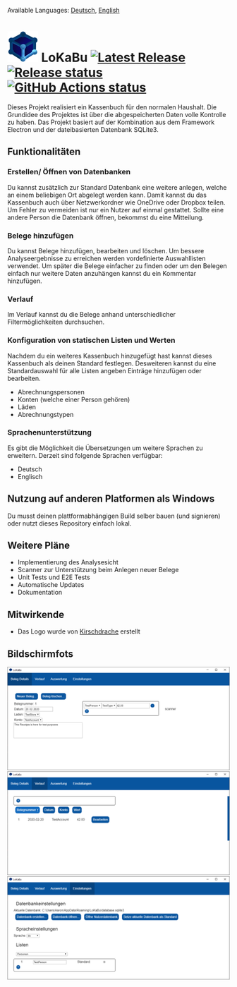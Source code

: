 Available Languages: [Deutsch](./README_DE.md), [English](./README.md)
# <img src="./build/icon.png" title="LoKaBu" width="70px"/> LoKaBu [![Latest Release][releaseBadge]][releaseLink] [![Release status][buildBadge]][buildLink] [![GitHub Actions status][testBadge]][testLink]

Dieses Projekt realisiert ein Kassenbuch für den normalen Haushalt. Die Grundidee des Projektes ist über die abgespeicherten Daten volle Kontrolle zu haben. Das Projekt basiert auf der Kombination aus dem Framework Electron und der dateibasierten Datenbank SQLite3.
## Funktionalitäten
### Erstellen/ Öffnen von Datenbanken
Du kannst zusätzlich zur Standard Datenbank eine weitere anlegen, welche an einem beliebigen Ort abgelegt werden kann. Damit kannst du das Kassenbuch auch über Netzwerkordner wie OneDrive oder Dropbox teilen. Um Fehler zu vermeiden ist nur ein Nutzer auf einmal gestattet. Sollte eine andere Person die Datenbank öffnen, bekommst du eine Mitteilung.

### Belege hinzufügen
Du kannst Belege hinzufügen, bearbeiten und löschen. Um bessere Analyseergebnisse zu erreichen werden vordefinierte Auswahllisten verwendet. Um später die Belege einfacher zu finden oder um den Belegen einfach nur weitere Daten anzuhängen kannst du ein Kommentar hinzufügen.

### Verlauf
Im Verlauf kannst du die Belege anhand unterschiedlicher Filtermöglichkeiten durchsuchen.

### Konfiguration von statischen Listen und Werten
Nachdem du ein weiteres Kassenbuch hinzugefügt hast kannst dieses Kassenbuch als deinen Standard festlegen. Desweiteren kannst du eine Standardauswahl für alle Listen angeben Einträge hinzufügen oder bearbeiten.
  *	Abrechnungspersonen
  *	Konten (welche einer Person gehören)
  *	Läden
  *	Abrechnungstypen

### Sprachenunterstützung
Es gibt die Möglichkeit die Übersetzungen um weitere Sprachen zu erweitern. Derzeit sind folgende Sprachen verfügbar:
  * Deutsch
  * Englisch

## Nutzung auf anderen Platformen als Windows
Du musst deinen plattformabhängigen Build selber bauen (und signieren) oder nutzt dieses Repository einfach lokal.

## Weitere Pläne
  * Implementierung des Analysesicht
  * Scanner zur Unterstützung beim Anlegen neuer Belege
  * Unit Tests und E2E Tests
  * Automatische Updates
  * Dokumentation

## Mitwirkende
  * Das Logo wurde von [Kirschdrache](https://www.deviantart.com/kirschdrache) erstellt

## Bildschirmfots
  <img src="./docu/screenshots/details_de.png" title="Beleg Details" />
  <img src="./docu/screenshots/history_de.png" title="Belegverlauf" />
  <img src="./docu/screenshots/settings_de.png" title="SettEinstellungenings" />

[releaseBadge]: https://img.shields.io/github/v/release/H0rn0chse/LoKaBu.svg
[releaseLink]: https://github.com/H0rn0chse/LoKaBu/releases/latest
[buildBadge]: https://github.com/H0rn0chse/LoKaBu/workflows/Release/badge.svg?branch=feature%2FelectronTransformation
[buildLink]: https://github.com/H0rn0chse/LoKaBu/actions?query=workflow%3ARelease
[testBadge]: https://github.com/H0rn0chse/LoKaBu/workflows/Test/badge.svg?branch=feature%2FelectronTransformation
[testLink]: https://github.com/H0rn0chse/LoKaBu/actions?query=workflow%3ATest